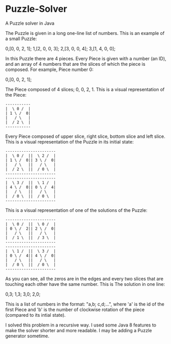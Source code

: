# Puzzle-Solver
A Puzzle solver in Java

The Puzzle is given in a long one-line list of numbers.
This is an example of a small Puzzle:

0,[0, 0, 2, 1]; 1,[2, 0, 0, 3]; 2,[3, 0, 0, 4]; 3,[1, 4, 0, 0];

In this Puzzle there are 4 pieces.
Every Piece is given with a number (an ID), and an array of 4 numbers that are the slices of which the piece is composed.
For example, Piece number 0:

0,[0, 0, 2, 1];

The Piece composed of 4 slices; 0, 0, 2, 1.
This is a visual representation of the Piece:
```
-----------
|  \ 0 /  |
| 1 \ /  0|
|   / \   |
|  / 2 \  |
-----------
```
Every Piece composed of upper slice, right slice, bottom slice and left slice.
This is a visual representation of the Puzzle in its initial state:
```
----------------------
|  \ 0 /  ||  \ 2 /  |
| 1 \ /  0|| 3 \ /  0|
|   / \   ||   / \   |
|  / 2 \  ||  / 0 \  |
----------------------
----------------------
|  \ 3 /  ||  \ 1 /  |
| 4 \ /  0|| 0 \ /  4|
|   / \   ||   / \   |
|  / 0 \  ||  / 0 \  |
----------------------
```
This is a visual representation of one of the solutions of the Puzzle:
```
----------------------
|  \ 0 /  ||  \ 0 /  |
| 0 \ /  2|| 2 \ /  0|
|   / \   ||   / \   |
|  / 1 \  ||  / 3 \  |
----------------------
----------------------
|  \ 1 /  ||  \ 3 /  |
| 0 \ /  4|| 4 \ /  0|
|   / \   ||   / \   |
|  / 0 \  ||  / 0 \  |
----------------------
```
As you can see, all the zeros are in the edges and every two slices that are touching each other have the same number.
This is The solution in one line:

0,3; 1,3; 3,0; 2,0;

This is a list of numbers in the format: "a,b; c,d;...", where 'a' is the id of the first Piece and 'b' is the number of clockwise rotation of the piece (compared to its intial state).

I solved this problem in a recursive way.
I used some Java 8 features to make the solver shorter and more readable.
I may be adding a Puzzle generator sometime.
